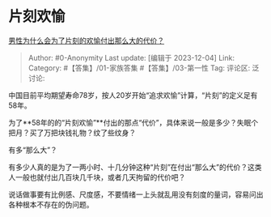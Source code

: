 # 片刻欢愉
[男性为什么会为了片刻的欢愉付出那么大的代价？](https://www.zhihu.com/question/628349094/answer/3312643124)

> Author: #0-Anonymity
> Last update: [编辑于 2023-12-04]
> Link:
> Category: #【答集】/01-家族答集 #【答集】/03-第一性 
> Tag:
> 评论区:
> 泛讨论:

中国目前平均期望寿命78岁，按人20岁开始“追求欢愉”计算，“片刻”的定义足有58年。

为了**58年的的“片刻欢愉”**付出的那点“代价”，具体来说一般是多少？失眠个把月？买了万把块钱礼物？纹了些纹身？

有多“那么大”？

有多少人真的是为了一两小时、十几分钟这种“片刻”在付出“那么大”的代价？这类人一般也就付出几百块几千块，或者几天拘留的代价吧？

说话做事要有比例感、尺度感，不要情绪一上头就乱用没有刻度的量词，容易问出各种根本不存在的伪问题。